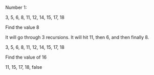 

Number 1:

3, 5, 6, 8, 11, 12, 14, 15, 17, 18

Find the value 8

It will go through 3 recursions. It will hit 11, then 6, and then finally 8.

3, 5, 6, 8, 11, 12, 14, 15, 17, 18

Find the value of 16

11, 15, 17, 18, false